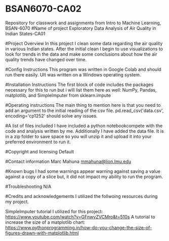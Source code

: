 # BSAN6070-CA02
Repository for classwork and assignments from Intro to Machine Learning, BSAN-6070 #Name of project Exploratory Data Analysis of Air Quality in Indian States-CA01

#Project Overview In this project I clean some data regarding the air quality in various Indian states. After the initial clean I begin to use visualizations to look for trends in the data and make some conclusions about how the air quality trends have changed over time.

#Config Instructions This program was written in Google Colab and should run there easily. UIt was written on a Windows operating system.

#Installation Instructions The first block of code includes the packages necessary for this to run but i will list them here as well: NumPy, Pandas, matplotlib, and SimpleImputer from sklearn.impute

#Operating instructions The main thing to mention here is that you need to add an argument to the initial reading of the csv file. pd.read_csv('data.csv', encoding='cp1252' should solve any issues.

#A list of files included I have included a python notebookcompete with the code and analysis written by me. Additionally I have added the data file. It is in a zip folder to save space so you will unzip it and upload it into your preferred environment to run it.

#Copyright and licensing Default

#Contact information Marc Mahuna mmahuna@lion.lmu.edu

#Known bugs I had some warnings appear warning against saving a value against a copy of a slice but, it did not impact my ability to run the program.

#Troubleshooting N/A

#Credits and acknowledgements I utilized the follwoing resources during my project.

SimpleImputer tutorial I utilized for this project: https://www.youtube.com/watch?v=GFnwvZVCMro&t=510s A tutorial to increase the size of a matplotlib chart: https://www.pythonprogramming.in/how-do-you-change-the-size-of-figures-drawn-with-matplotlib.html
